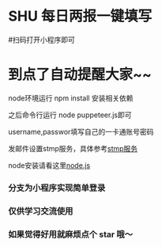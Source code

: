 # SHU 每日两报一键填写

#扫码打开小程序即可

# 到点了自动提醒大家~~

node环境运行 npm install 安装相关依赖

之后命令行运行 node puppeteer.js即可

username,passwor填写自己的一卡通账号密码

发邮件设置stmp服务，具体参考[stmp服务](https://jingyan.baidu.com/article/6079ad0eb14aaa28fe86db5a.html)

node安装请看这里[node.js](http://nodejs.cn/)

### 分支为小程序实现简单登录

### 仅供学习交流使用

### 如果觉得好用就麻烦点个 star 哦～
